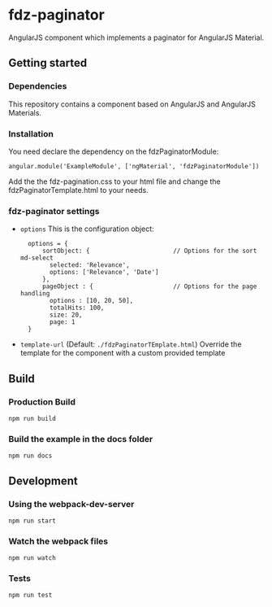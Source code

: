 # fdz-paginator
AngularJS component which implements a paginator for AngularJS Material.

## Getting started

### Dependencies
This repository contains a component based on AngularJS and AngularJS Materials.

### Installation
You need declare the dependency on the fdzPaginatorModule:
```
angular.module('ExampleModule', ['ngMaterial', 'fdzPaginatorModule'])
```

Add the the fdz-pagination.css to your html file and change the fdzPaginatorTemplate.html to your needs.

### fdz-paginator settings
- `options` This is the configuration object: 

        options = {
            sortObject: {                       // Options for the sort md-select
              selected: 'Relevance',
              options: ['Relevance', 'Date']
            },
            pageObject : {                      // Options for the page handling
              options : [10, 20, 50],
              totalHits: 100,
              size: 20,
              page: 1
        }
- `template-url` (Default: `./fdzPaginatorTEmplate.html`) Override the template for the component with a custom provided template 

## Build

### Production Build
`npm run build`

### Build the example in the docs folder
`npm run docs`

## Development

### Using the webpack-dev-server
`npm run start`

### Watch the webpack files
`npm run watch`

### Tests
`npm run test`
